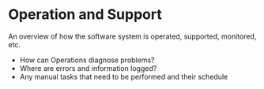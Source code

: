 # Operation and Support

An overview of how the software system is operated, supported, monitored, etc.

- How can Operations diagnose problems?
- Where are errors and information logged?
- Any manual tasks that need to be performed and their schedule
